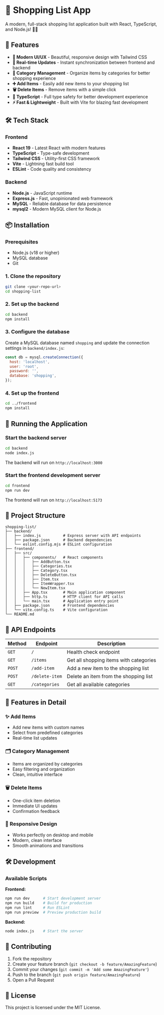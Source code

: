 # 🛒 Shopping List App

A modern, full-stack shopping list application built with React, TypeScript, and Node.js! 📝✨

## 🚀 Features

- **📱 Modern UI/UX** - Beautiful, responsive design with Tailwind CSS
- **🔄 Real-time Updates** - Instant synchronization between frontend and backend
- **📂 Category Management** - Organize items by categories for better shopping experience
- **➕ Add Items** - Easily add new items to your shopping list
- **🗑️ Delete Items** - Remove items with a simple click
- **🎯 TypeScript** - Full type safety for better development experience
- **⚡ Fast & Lightweight** - Built with Vite for blazing fast development

## 🛠️ Tech Stack

### Frontend
- **React 19** - Latest React with modern features
- **TypeScript** - Type-safe development
- **Tailwind CSS** - Utility-first CSS framework
- **Vite** - Lightning fast build tool
- **ESLint** - Code quality and consistency

### Backend
- **Node.js** - JavaScript runtime
- **Express.js** - Fast, unopinionated web framework
- **MySQL** - Reliable database for data persistence
- **mysql2** - Modern MySQL client for Node.js

## 📦 Installation

### Prerequisites
- Node.js (v18 or higher)
- MySQL database
- Git

### 1. Clone the repository
```bash
git clone <your-repo-url>
cd shopping-list
```

### 2. Set up the backend
```bash
cd backend
npm install
```

### 3. Configure the database
Create a MySQL database named `shopping` and update the connection settings in `backend/index.js`:

```javascript
const db = mysql.createConnection({
  host: 'localhost',
  user: 'root',
  password: '',
  database: 'shopping',
});
```

### 4. Set up the frontend
```bash
cd ../frontend
npm install
```

## 🚀 Running the Application

### Start the backend server
```bash
cd backend
node index.js
```
The backend will run on `http://localhost:3000`

### Start the frontend development server
```bash
cd frontend
npm run dev
```
The frontend will run on `http://localhost:5173`

## 📁 Project Structure

```
shopping-list/
├── backend/
│   ├── index.js          # Express server with API endpoints
│   ├── package.json      # Backend dependencies
│   └── eslint.config.mjs # ESLint configuration
├── frontend/
│   ├── src/
│   │   ├── components/   # React components
│   │   │   ├── AddButton.tsx
│   │   │   ├── Categories.tsx
│   │   │   ├── Category.tsx
│   │   │   ├── DeleteButton.tsx
│   │   │   ├── Item.tsx
│   │   │   ├── ItemWrapper.tsx
│   │   │   └── NewItem.tsx
│   │   ├── App.tsx       # Main application component
│   │   ├── http.ts       # HTTP client for API calls
│   │   └── main.tsx      # Application entry point
│   ├── package.json      # Frontend dependencies
│   └── vite.config.ts    # Vite configuration
└── README.md
```

## 🔧 API Endpoints

| Method | Endpoint | Description |
|--------|----------|-------------|
| `GET` | `/` | Health check endpoint |
| `GET` | `/items` | Get all shopping items with categories |
| `POST` | `/add-item` | Add a new item to the shopping list |
| `POST` | `/delete-item` | Delete an item from the shopping list |
| `GET` | `/categories` | Get all available categories |

## 🎨 Features in Detail

### ✨ Add Items
- Add new items with custom names
- Select from predefined categories
- Real-time list updates

### 🗂️ Category Management
- Items are organized by categories
- Easy filtering and organization
- Clean, intuitive interface

### 🗑️ Delete Items
- One-click item deletion
- Immediate UI updates
- Confirmation feedback

### 📱 Responsive Design
- Works perfectly on desktop and mobile
- Modern, clean interface
- Smooth animations and transitions

## 🛠️ Development

### Available Scripts

**Frontend:**
```bash
npm run dev      # Start development server
npm run build    # Build for production
npm run lint     # Run ESLint
npm run preview  # Preview production build
```

**Backend:**
```bash
node index.js    # Start the server
```

## 🤝 Contributing

1. Fork the repository
2. Create your feature branch (`git checkout -b feature/AmazingFeature`)
3. Commit your changes (`git commit -m 'Add some AmazingFeature'`)
4. Push to the branch (`git push origin feature/AmazingFeature`)
5. Open a Pull Request

## 📝 License

This project is licensed under the MIT License.
